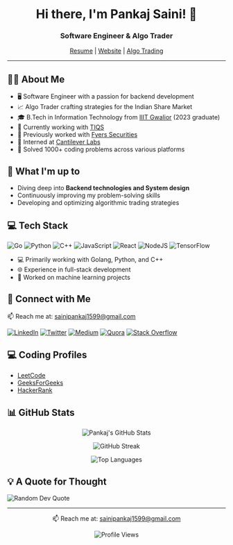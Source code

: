 <div align="center">

# Hi there, I'm Pankaj Saini! 👋

### Software Engineer & Algo Trader

[Resume](https://bit.ly/sainipankaj) | [Website](https://pankajsaini.vercel.app) | [Algo Trading](https://pankajsaini.vercel.app/algos.html)

</div>

---

## 👨‍💻 About Me

- 🖥️ Software Engineer with a passion for backend development
- 📈 Algo Trader crafting strategies for the Indian Share Market
- 🎓 B.Tech in Information Technology from [IIIT Gwalior](http://www.iiitm.ac.in/index.php/en/) (2023 graduate)
- 🏢 Currently working with [TIQS](https://tiqs.in/)
- 💼 Previously worked with [Fyers Securities](https://fyers.in/)
- 🚀 Interned at [Cantilever Labs](https://www.cantileverlabs.com/)
- 🧠 Solved 1000+ coding problems across various platforms

## 🚀 What I'm up to

- Diving deep into **Backend technologies and System design**
- Continuously improving my problem-solving skills
- Developing and optimizing algorithmic trading strategies 

## 💻 Tech Stack

![Go](https://img.shields.io/badge/go-%2300ADD8.svg?style=for-the-badge&logo=go&logoColor=white)
![Python](https://img.shields.io/badge/python-3670A0?style=for-the-badge&logo=python&logoColor=ffdd54)
![C++](https://img.shields.io/badge/c++-%2300599C.svg?style=for-the-badge&logo=c%2B%2B&logoColor=white)
![JavaScript](https://img.shields.io/badge/javascript-%23323330.svg?style=for-the-badge&logo=javascript&logoColor=%23F7DF1E)
![React](https://img.shields.io/badge/react-%2320232a.svg?style=for-the-badge&logo=react&logoColor=%2361DAFB)
![NodeJS](https://img.shields.io/badge/node.js-6DA55F?style=for-the-badge&logo=node.js&logoColor=white)
![TensorFlow](https://img.shields.io/badge/TensorFlow-%23FF6F00.svg?style=for-the-badge&logo=TensorFlow&logoColor=white)

- 💻 Primarily working with Golang, Python, and C++
- 🌐 Experience in full-stack development
- 🤖 Worked on machine learning projects

## 🔗 Connect with Me

📫 Reach me at: [sainipankaj1599@gmail.com](mailto:sainipankaj1599@gmail.com)

[![LinkedIn](https://img.shields.io/badge/LinkedIn-%230077B5.svg?logo=linkedin&logoColor=white)](https://www.linkedin.com/in/saini-pankaj/)
[![Twitter](https://img.shields.io/badge/Twitter-%231DA1F2.svg?logo=Twitter&logoColor=white)](https://twitter.com/Engineer_Bear_)
[![Medium](https://img.shields.io/badge/Medium-12100E?logo=medium&logoColor=white)](https://medium.com/@sainipankaj)
[![Quora](https://img.shields.io/badge/Quora-%23B92B27.svg?logo=Quora&logoColor=white)](https://quora.com/profile/Pankaj-Saini-299)
[![Stack Overflow](https://img.shields.io/badge/-Stackoverflow-FE7A16?logo=stack-overflow&logoColor=white)](https://stackoverflow.com/users/18286495/pankaj-kumar-saini)

## 💻 Coding Profiles

- [LeetCode](https://leetcode.com/blacky_bomb_15/)
- [GeeksForGeeks](https://www.geeksforgeeks.org/user/blackybomb15/)
- [HackerRank](https://www.hackerrank.com/blacky_bomb_15?hr_r=1)

## 📊 GitHub Stats

<div align="center">

![Pankaj's GitHub Stats](https://github-readme-stats.vercel.app/api?username=sainipankaj15&theme=dark&hide_border=false&include_all_commits=true&count_private=true)

![GitHub Streak](https://github-readme-streak-stats.herokuapp.com/?user=sainipankaj15&theme=dark&hide_border=false)

![Top Languages](https://github-readme-stats.vercel.app/api/top-langs/?username=sainipankaj15&theme=dark&hide_border=false&include_all_commits=true&count_private=true&layout=compact)

</div>

## 💡 A Quote for Thought

![Random Dev Quote](https://quotes-github-readme.vercel.app/api?type=horizontal&theme=dark)

---

<div align="center">

📫 Reach me at: [sainipankaj1599@gmail.com](mailto:sainipankaj1599@gmail.com)

![Profile Views](https://visitcount.itsvg.in/api?id=sainipankaj15&icon=5&color=0)

</div>